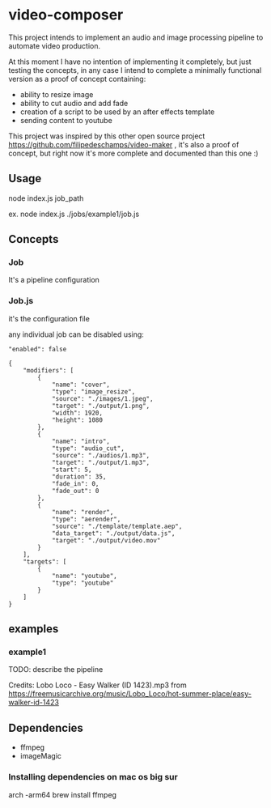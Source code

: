 # video-composer
This project intends to implement an audio and image processing pipeline to automate video production.

At this moment I have no intention of implementing it completely, but just testing the concepts, in any case I intend to complete a minimally functional version as a proof of concept containing:
- ability to resize image
- ability to cut audio and add fade
- creation of a script to be used by an after effects template
- sending content to youtube

This project was inspired by this other open source project https://github.com/filipedeschamps/video-maker , it's also a proof of concept, but right now it's more complete and documented than this one :)

## Usage

node index.js job_path

ex. node index.js ./jobs/example1/job.js

## Concepts

### Job

It's a pipeline configuration

### Job.js

it's the configuration file

any individual job can be disabled using:
```
"enabled": false
```


```
{
    "modifiers": [
        {
            "name": "cover",
            "type": "image_resize",
            "source": "./images/1.jpeg",
            "target": "./output/1.png",
            "width": 1920,
            "height": 1080
        },
        {
            "name": "intro",
            "type": "audio_cut",
            "source": "./audios/1.mp3",
            "target": "./output/1.mp3",
            "start": 5,
            "duration": 35,
            "fade_in": 0,
            "fade_out": 0
        },
        {
            "name": "render",
            "type": "aerender",
            "source": "./template/template.aep",
            "data_target": "./output/data.js",
            "target": "./output/video.mov"
        }
    ],
    "targets": [
        {
            "name": "youtube",
            "type": "youtube"
        }
    ]
}
```

## examples

### example1

TODO: describe the pipeline

Credits:
Lobo Loco - Easy Walker (ID 1423).mp3 from https://freemusicarchive.org/music/Lobo_Loco/hot-summer-place/easy-walker-id-1423



## Dependencies

- ffmpeg
- imageMagic


### Installing dependencies on mac os big sur


arch -arm64 brew install ffmpeg